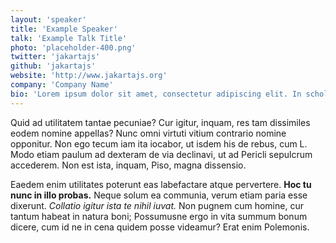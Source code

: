 ```yaml
---
layout: 'speaker'
title: 'Example Speaker'
talk: 'Example Talk Title'
photo: 'placeholder-400.png'
twitter: 'jakartajs'
github: 'jakartajs'
website: 'http://www.jakartajs.org'
company: 'Company Name'
bio: 'Lorem ipsum dolor sit amet, consectetur adipiscing elit. In schola desinis. Duo Reges: constructio interrete. Bonum integritas corporis: misera debilitas. Quasi ego id curem, quid ille aiat aut neget.'
---
```


Quid ad utilitatem tantae pecuniae? Cur igitur, inquam, res tam dissimiles eodem nomine appellas? Nunc omni virtuti vitium contrario nomine opponitur. Non ego tecum iam ita iocabor, ut isdem his de rebus, cum L. Modo etiam paulum ad dexteram de via declinavi, ut ad Pericli sepulcrum accederem. Non est ista, inquam, Piso, magna dissensio.

Eaedem enim utilitates poterunt eas labefactare atque pervertere. **Hoc tu nunc in illo probas.** Neque solum ea communia, verum etiam paria esse dixerunt. _Collatio igitur ista te nihil iuvat._ Non pugnem cum homine, cur tantum habeat in natura boni; Possumusne ergo in vita summum bonum dicere, cum id ne in cena quidem posse videamur? Erat enim Polemonis.
